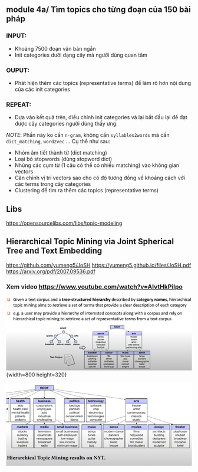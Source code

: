 ## module 4a/ Tìm topics cho từng đoạn của 150 bài pháp

### INPUT:
  - Khoảng 7500 đoạn văn bản ngắn
  - Init categories dưới dạng cây mà người dùng quan tâm

### OUPUT:
  - Phát hiện thêm các topics (representative terms) để làm rõ hơn nội dung của các init categories

### REPEAT: 
  - Dựa vào kết quả trên, điều chỉnh init categories và lại bắt đầu lại để đạt được cây categories người dùng thấy ưng.

_NOTE_: Phần này ko cần `n-gram`, không cần `syllables2words`
mà cần `dict_matching`, `word2vec` ... Cụ thể như sau:

* Nhóm âm tiết thành từ (dict matching)
* Loại bỏ stopwords (dùng stopword dict)
* Nhúng các cụm từ (1 câu có thể có nhiều matching) vào không gian vectors
* Căn chỉnh vị trí vectors sao cho có độ tương đồng về khoảng cách với các terms trong cây categories
* Clustering để tìm ra thêm các topics (representative terms)

## Libs

https://opensourcelibs.com/libs/topic-modeling

## Hierarchical Topic Mining via Joint Spherical Tree and Text Embedding
  https://github.com/yumeng5/JoSH
  https://yumeng5.github.io/files/JoSH.pdf
  https://arxiv.org/pdf/2007.09536.pdf

### Xem video https://www.youtube.com/watch?v=AIvtHkPiIpo

![](files/hierarchical-topic-modeling.png){width=800 height=320}

![](files/hierarchical-topic-mining.png)


